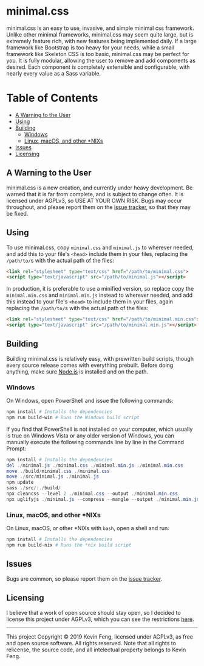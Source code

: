 # minimal.css

minimal.css is an easy to use, invasive, and simple minimal css framework. Unlike other minimal frameworks, minimal.css may seem quite large, but is extremely feature rich, with new features being implemented daily. If a large framework like Bootstrap is too heavy for your needs, while a small framework like Skeleton CSS is too basic, minimal.css may be perfect for you. It is fully modular, allowing the user to remove and add components as desired. Each component is completely extensible and configurable, with nearly every value as a Sass variable.

# Table of Contents
- [A Warning to the User](#a-warning-to-the-user)
- [Using](#using)
- [Building](#building)
  - [Windows](#windows)
  - [Linux, macOS, and other \*NIXs](#linux--macos--and-other--nixs)
- [Issues](#issues)
- [Licensing](#licensing)


## A Warning to the User

minimal.css is a new creation, and currently under heavy development. Be warned that it is far from complete, and is subject to change often. It is licensed under AGPLv3, so USE AT YOUR OWN RISK. Bugs may occur throughout, and please report them on the [issue tracker](https://github.com/HereIsKevin/minimal.css/issues), so that they may be fixed.

## Using

To use minimal.css, copy `minimal.css` and `minimal.js` to wherever needed, and add this to your file's `<head>` include them in your files, replacing the `/path/to/`s with the actual path of the files:

```html
<link rel="stylesheet" type="text/css" href="/path/to/minimal.css">
<script type="text/javascript" src="/path/to/minimal.js"></script>
```

In production, it is preferable to use a minified version, so replace copy the `minimal.min.css` and `minimal.min.js` instead to wherever needed, and add this instead to your file's `<head>` to include them in your files, again replacing the `/path/to/`s with the actual path of the files:

```html
<link rel="stylesheet" type="text/css" href="/path/to/minimal.min.css">
<script type="text/javascript" src="/path/to/minimal.min.js"></script>
```

## Building

Building minimal.css is relatively easy, with prewritten build scripts, though every source release comes with everything prebuilt. Before doing anything, make sure [Node.js](https://nodejs.org/) is installed and on the path.

### Windows

On Windows, open PowerShell and issue the following commands:

```powershell
npm install # Installs the dependencies
npm run build-win # Runs the Windows build script
```

If you find that PowerShell is not installed on your computer, which usually is true on Windows Vista or any older version of Windows, you can manually execute the following commands line by line in the Command Prompt:

```powershell
npm install # Installs the dependencies
del ./minimal.js ./minimal.css ./minimal.min.js ./minimal.min.css
move ./build/minimal.css ./minimal.css
move ./src/minimal.js ./minimal.js
npm update
sass ./src/:./build/
npx cleancss --level 2 ./minimal.css --output ./minimal.min.css
npx uglifyjs ./minimal.js --compress --mangle --output ./minimal.min.js
```

### Linux, macOS, and other \*NIXs

On Linux, macOS, or other \*NIXs with `bash`, open a shell and run:

```bash
npm install # Installs the dependencies
npm run build-nix # Runs the *nix build script
```

## Issues

Bugs are common, so please report them on the [issue tracker](https://github.com/HereIsKevin/minimal.css/issues).

## Licensing

I believe that a work of open source should stay open, so I decided to license this project under AGPLv3, which you can see the restrictions [here](https://choosealicense.com/licenses/agpl-3.0/).

---

This project Copyright &copy; 2019 Kevin Feng, licensed under AGPLv3, as free and open source software. All rights reserved. Note that all rights to relicense, the source code, and all intelectual property belongs to Kevin Feng.
